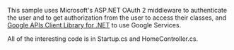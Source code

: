 ﻿This sample uses Microsoft's ASP.NET OAuth 2 middleware to authenticate the user and to get authorization from the user to access their classes, and [Google APIs Client Library for .NET](https://developers.google.com/api-client-library/dotnet) to use Google Services.

All of the interesting code is in Startup.cs and HomeController.cs.